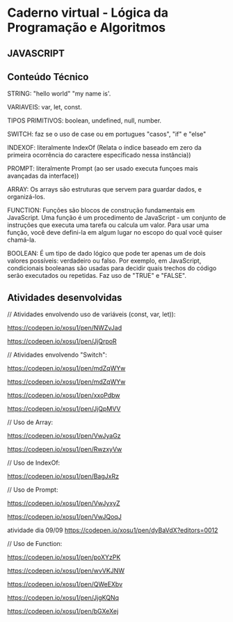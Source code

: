 # Caderno virtual - Lógica da Programação e Algoritmos

## JAVASCRIPT

## Conteúdo Técnico
STRING: "hello world" "my name is'.

VARIAVEIS: var, let, const.

TIPOS PRIMITIVOS: boolean, undefined, null, number.

SWITCH: faz se o uso de case ou em portugues "casos", "if" e "else"

INDEXOF: literalmente IndexOf (Relata o índice baseado em zero da primeira ocorrência do caractere especificado nessa instância))

PROMPT: literalmente Prompt (ao ser usado executa funçoes mais avançadas da interface))

ARRAY: Os arrays são estruturas que servem para guardar dados, e organizá-los.

FUNCTION: Funções são blocos de construção fundamentais em JavaScript. Uma função é um procedimento de JavaScript - um conjunto de instruções que executa uma tarefa ou calcula um valor. Para usar uma função, você deve defini-la em algum lugar no escopo do qual você quiser chamá-la.

BOOLEAN: É um tipo de dado lógico que pode ter apenas um de dois valores possíveis: verdadeiro ou falso. Por exemplo, em JavaScript, condicionais booleanas são usadas para decidir quais trechos do código serão executados ou repetidas.
Faz uso de "TRUE" e "FALSE".


## Atividades desenvolvidas

// Atividades envolvendo uso de variáveis (const, var, let)):

https://codepen.io/xosu1/pen/NWZvJad

https://codepen.io/xosu1/pen/JjQrpoR

// Atividades envolvendo "Switch":

https://codepen.io/xosu1/pen/mdZqWYw

https://codepen.io/xosu1/pen/mdZqWYw

https://codepen.io/xosu1/pen/xxoPdbw

https://codepen.io/xosu1/pen/JjQpMVV

// Uso de Array:

https://codepen.io/xosu1/pen/VwJyaGz

https://codepen.io/xosu1/pen/RwzxyVw

// Uso de IndexOf:

https://codepen.io/xosu1/pen/BagJxRz

// Uso de Prompt:

https://codepen.io/xosu1/pen/VwJyxyZ

https://codepen.io/xosu1/pen/VwJQoqJ


atividade dia 09/09
https://codepen.io/xosu1/pen/dyBaVdX?editors=0012

// Uso de Function:

https://codepen.io/xosu1/pen/poXYzPK

https://codepen.io/xosu1/pen/wvVKJNW

https://codepen.io/xosu1/pen/QWeEXbv

https://codepen.io/xosu1/pen/JjgKQNq

https://codepen.io/xosu1/pen/bGXeXej


